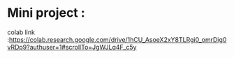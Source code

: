# Mini project :
colab link :https://colab.research.google.com/drive/1hCU_AsoeX2xY8TLRgi0_omrDig0vRDp9?authuser=1#scrollTo=JgWJLq4F_c5y

